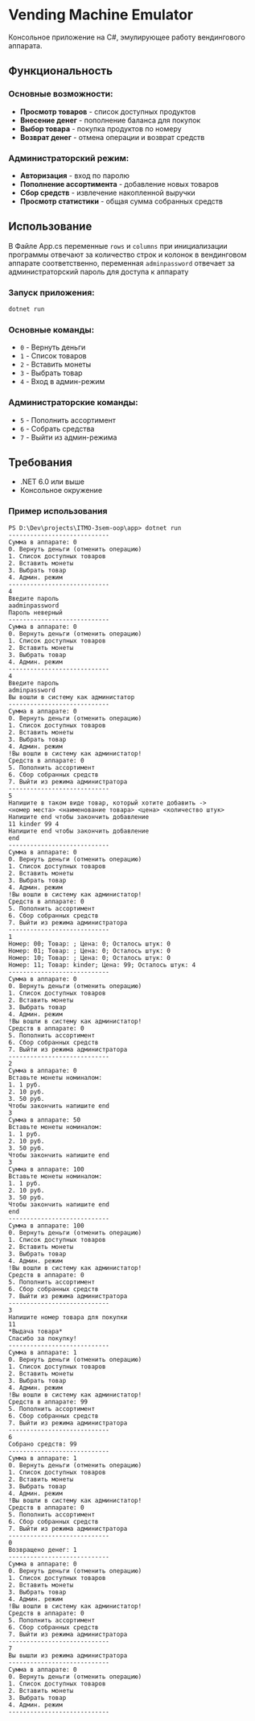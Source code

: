 # Vending Machine Emulator

Консольное приложение на C#, эмулирующее работу вендингового аппарата.

## Функциональность

### Основные возможности:
- **Просмотр товаров** - список доступных продуктов
- **Внесение денег** - пополнение баланса для покупок
- **Выбор товара** - покупка продуктов по номеру
- **Возврат денег** - отмена операции и возврат средств

### Администраторский режим:
- **Авторизация** - вход по паролю
- **Пополнение ассортимента** - добавление новых товаров
- **Сбор средств** - извлечение накопленной выручки
- **Просмотр статистики** - общая сумма собранных средств

## Использование
В Файле App.cs переменные `rows` и `columns` при инициализации программы отвечают за количество строк и колонок в вендинговом аппарате соответственно, переменная `adminpassword` отвечает за администраторский пароль для доступа к аппарату

### Запуск приложения:
```bash
dotnet run
```

### Основные команды:
- `0` - Вернуть деньги
- `1` - Список товаров
- `2` - Вставить монеты
- `3` - Выбрать товар
- `4` - Вход в админ-режим

### Администраторские команды:
- `5` - Пополнить ассортимент
- `6` - Собрать средства
- `7` - Выйти из админ-режима

## Требования

- .NET 6.0 или выше
- Консольное окружение

### Пример использования

```
PS D:\Dev\projects\ITMO-3sem-oop\app> dotnet run
----------------------------
Сумма в аппарате: 0
0. Вернуть деньги (отменить операцию)
1. Список доступных товаров
2. Вставить монеты
3. Выбрать товар
4. Админ. режим
----------------------------
4
Введите пароль
aadminpassword
Пароль неверный
----------------------------
Сумма в аппарате: 0
0. Вернуть деньги (отменить операцию)
1. Список доступных товаров
2. Вставить монеты
3. Выбрать товар
4. Админ. режим
----------------------------
4
Введите пароль
adminpassword  
Вы вошли в систему как администатор
----------------------------
Сумма в аппарате: 0
0. Вернуть деньги (отменить операцию)
1. Список доступных товаров
2. Вставить монеты
3. Выбрать товар
4. Админ. режим
!Вы вошли в систему как администатор!
Средств в аппарате: 0
5. Пополнить ассортимент
6. Сбор собранных средств
7. Выйти из режима администратора
----------------------------
5
Напишите в таком виде товар, который хотите добавить ->
<номер места> <наименование товара> <цена> <количество штук>
Напишите end чтобы закончить добавление
11 kinder 99 4
Напишите end чтобы закончить добавление
end
----------------------------
Сумма в аппарате: 0
0. Вернуть деньги (отменить операцию)
1. Список доступных товаров
2. Вставить монеты
3. Выбрать товар
4. Админ. режим
!Вы вошли в систему как администатор!
Средств в аппарате: 0
5. Пополнить ассортимент
6. Сбор собранных средств
7. Выйти из режима администратора
----------------------------
1
Номер: 00; Товар: ; Цена: 0; Осталось штук: 0
Номер: 01; Товар: ; Цена: 0; Осталось штук: 0
Номер: 10; Товар: ; Цена: 0; Осталось штук: 0
Номер: 11; Товар: kinder; Цена: 99; Осталось штук: 4
----------------------------
Сумма в аппарате: 0
0. Вернуть деньги (отменить операцию)
1. Список доступных товаров
2. Вставить монеты
3. Выбрать товар
4. Админ. режим
!Вы вошли в систему как администатор!
Средств в аппарате: 0
5. Пополнить ассортимент
6. Сбор собранных средств
7. Выйти из режима администратора
----------------------------
2
Сумма в аппарате: 0
Вставьте монеты номиналом:
1. 1 руб.
2. 10 руб.
3. 50 руб.
Чтобы закончить напишите end
3
Сумма в аппарате: 50
Вставьте монеты номиналом:
1. 1 руб.
2. 10 руб.
3. 50 руб.
Чтобы закончить напишите end
3
Сумма в аппарате: 100
Вставьте монеты номиналом:
1. 1 руб.
2. 10 руб.
3. 50 руб.
Чтобы закончить напишите end
end
----------------------------
Сумма в аппарате: 100
0. Вернуть деньги (отменить операцию)
1. Список доступных товаров
2. Вставить монеты
3. Выбрать товар
4. Админ. режим
!Вы вошли в систему как администатор!
Средств в аппарате: 0
5. Пополнить ассортимент
6. Сбор собранных средств
7. Выйти из режима администратора
----------------------------
3
Напишите номер товара для покупки
11
*Выдача товара*
Спасибо за покупку!
----------------------------
Сумма в аппарате: 1
0. Вернуть деньги (отменить операцию)
1. Список доступных товаров
2. Вставить монеты
3. Выбрать товар
4. Админ. режим
!Вы вошли в систему как администатор!
Средств в аппарате: 99
5. Пополнить ассортимент
6. Сбор собранных средств
7. Выйти из режима администратора
----------------------------
6
Собрано средств: 99
----------------------------
Сумма в аппарате: 1
0. Вернуть деньги (отменить операцию)
1. Список доступных товаров
2. Вставить монеты
3. Выбрать товар
4. Админ. режим
!Вы вошли в систему как администатор!
Средств в аппарате: 0
5. Пополнить ассортимент
6. Сбор собранных средств
7. Выйти из режима администратора
----------------------------
0
Возвращено денег: 1
----------------------------
Сумма в аппарате: 0
0. Вернуть деньги (отменить операцию)
1. Список доступных товаров
2. Вставить монеты
3. Выбрать товар
4. Админ. режим
!Вы вошли в систему как администатор!
Средств в аппарате: 0
5. Пополнить ассортимент
6. Сбор собранных средств
7. Выйти из режима администратора
----------------------------
7
Вы вышли из режима администратора
----------------------------
Сумма в аппарате: 0
0. Вернуть деньги (отменить операцию)
1. Список доступных товаров
2. Вставить монеты
3. Выбрать товар
4. Админ. режим
----------------------------
```
